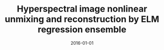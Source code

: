 ---
# Documentation: https://wowchemy.com/docs/managing-content/

title: Hyperspectral image nonlinear unmixing and reconstruction by ELM regression
  ensemble
subtitle: ''
summary: ''
authors:
- Borja Ayerdi
- Manuel Graña
tags: []
categories: []
date: '2016-01-01'
lastmod: 2022-10-07T05:03:29Z
featured: false
draft: false

# Featured image
# To use, add an image named `featured.jpg/png` to your page's folder.
# Focal points: Smart, Center, TopLeft, Top, TopRight, Left, Right, BottomLeft, Bottom, BottomRight.
image:
  caption: ''
  focal_point: ''
  preview_only: false

# Projects (optional).
#   Associate this post with one or more of your projects.
#   Simply enter your project's folder or file name without extension.
#   E.g. `projects = ["internal-project"]` references `content/project/deep-learning/index.md`.
#   Otherwise, set `projects = []`.
projects: []
publishDate: '2022-10-07T05:03:28.251053Z'
publication_types:
- '2'
abstract: ''
publication: '*Neurocomputing*'
doi: 10.1016/j.neucom.2015.04.103
---